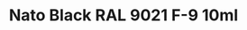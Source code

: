 ---
layout: product
title: "Nato Black RAL 9021 F-9 10ml"
price: "330" 
desc: "Acrylic Laquer 10mL"
img_path: "/assets/img/RC082.jpg"
brand: "AK "
available: true
special_offer: false
new: false
soon: false
cat: "020000"
subcat: "020200"
subsubcat: "020201"
sifra: "RC082"
popular: false
---